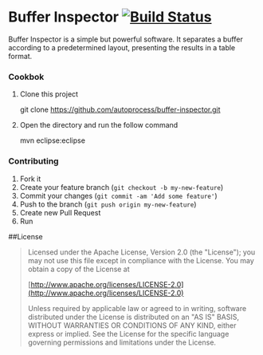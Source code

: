 # Buffer Inspector [![Build Status](https://travis-ci.org/dakoctba/buffer-inspector.svg?branch=master)](https://travis-ci.org/dakoctba/buffer-inspector)

Buffer Inspector is a simple but powerful software. It separates a buffer according to a predetermined layout, presenting the results in a table format.

### Cookbok
1) Clone this project

    git clone https://github.com/autoprocess/buffer-inspector.git

2) Open the directory and run the follow command

    mvn eclipse:eclipse

### Contributing

1. Fork it
2. Create your feature branch (`git checkout -b my-new-feature`)
3. Commit your changes (`git commit -am 'Add some feature'`)
4. Push to the branch (`git push origin my-new-feature`)
5. Create new Pull Request
6. Run

##License

>  Licensed under the Apache License, Version 2.0 (the "License");
>  you may not use this file except in compliance with the License.
>  You may obtain a copy of the License at
>
>  [http://www.apache.org/licenses/LICENSE-2.0](http://www.apache.org/licenses/LICENSE-2.0)
>
>  Unless required by applicable law or agreed to in writing, software
>  distributed under the License is distributed on an "AS IS" BASIS,
>  WITHOUT WARRANTIES OR CONDITIONS OF ANY KIND, either express or implied.
>  See the License for the specific language governing permissions and
>  limitations under the License.
